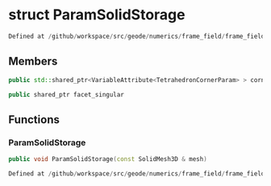 # struct ParamSolidStorage

```cpp
Defined at /github/workspace/src/geode/numerics/frame_field/frame_field_parameterization.cpp#689
```

## Members

```cpp
public std::shared_ptr<VariableAttribute<TetrahedronCornerParam> > corner_parameterization

```

```cpp
public shared_ptr facet_singular

```



## Functions

### ParamSolidStorage

```cpp
public void ParamSolidStorage(const SolidMesh3D & mesh)
```

```cpp
Defined at /github/workspace/src/geode/numerics/frame_field/frame_field_parameterization.cpp#691
```



